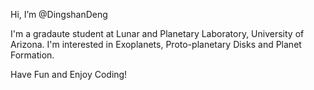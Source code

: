 Hi, I’m @DingshanDeng

I'm a gradaute student at Lunar and Planetary Laboratory, University of Arizona.
I'm interested in Exoplanets, Proto-planetary Disks and Planet Formation.

Have Fun and Enjoy Coding!

<!---
DingshanDeng/DingshanDeng is a ✨ special ✨ repository because its `README.md` (this file) appears on your GitHub profile.
You can click the Preview link to take a look at your changes.
--->
